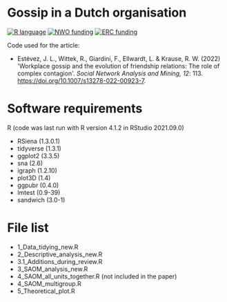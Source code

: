 # Gossip in a Dutch organisation

[![R language](https://img.shields.io/badge/language-R-blue)](https://www.r-project.org/)
[![NWO funding](https://img.shields.io/badge/funding-NWO-green)](https://www.nwo.nl/en/projects/024003025)
[![ERC funding](https://img.shields.io/badge/funding-ERC-green)](https://cordis.europa.eu/project/id/648693)

Code used for the article:
- Estévez, J. L., Wittek, R., Giardini, F., Ellwardt, L. & Krause, R. W. (2022) 'Workplace gossip and the evolution of friendship relations: The role of complex contagion'. *Social Network Analysis and Mining, 12*: 113. https://doi.org/10.1007/s13278-022-00923-7.

# Software requirements

R (code was last run with R version 4.1.2 in RStudio 2021.09.0)
- RSiena (1.3.0.1)
- tidyverse (1.3.1)
- ggplot2 (3.3.5)
- sna (2.6)
- igraph (1.2.10)
- plot3D (1.4)
- ggpubr (0.4.0)
- lmtest (0.9-39)
- sandwich (3.0-1)

# File list

- 1_Data_tidying_new.R
- 2_Descriptive_analysis_new.R
- 3.1_Additions_during_review.R
- 3_SAOM_analysis_new.R
- 4_SAOM_all_units_together.R (not included in the paper)
- 4_SAOM_multigroup.R
- 5_Theoretical_plot.R

